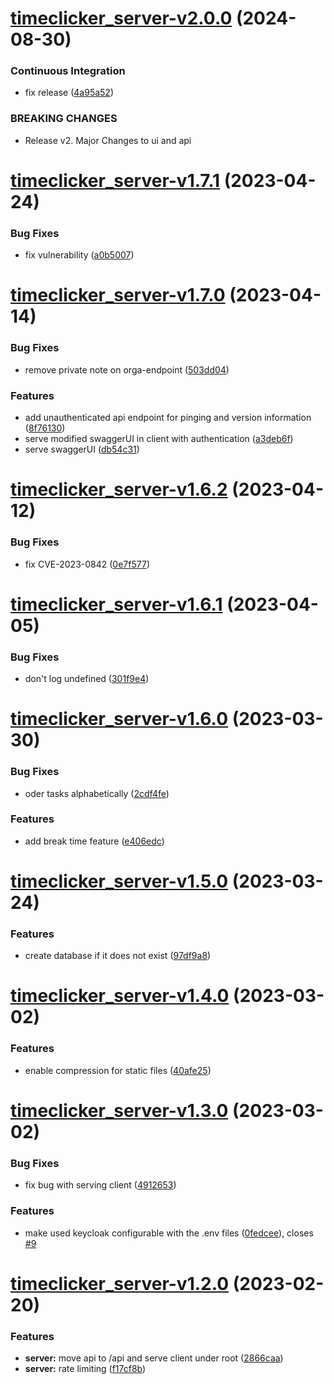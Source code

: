# [timeclicker_server-v2.0.0](https://github.com/educorvi/timeclicker/compare/timeclicker_server-v1.8.1...timeclicker_server-v2.0.0) (2024-08-30)


### Continuous Integration

* fix release ([4a95a52](https://github.com/educorvi/timeclicker/commit/4a95a52970be16cad22a3d0dd1a45c7a272ad6de))


### BREAKING CHANGES

* Release v2. Major Changes to ui and api

# [timeclicker_server-v1.7.1](https://github.com/educorvi/timeclicker/compare/timeclicker_server-v1.7.0...timeclicker_server-v1.7.1) (2023-04-24)

### Bug Fixes

-   fix vulnerability ([a0b5007](https://github.com/educorvi/timeclicker/commit/a0b5007d07d8296d4b8e7771d5b4a83e68e62ee0))

# [timeclicker_server-v1.7.0](https://github.com/educorvi/timeclicker/compare/timeclicker_server-v1.6.2...timeclicker_server-v1.7.0) (2023-04-14)

### Bug Fixes

-   remove private note on orga-endpoint ([503dd04](https://github.com/educorvi/timeclicker/commit/503dd0423f6c8268bb72569bfb8f3cb1439b3c7f))

### Features

-   add unauthenticated api endpoint for pinging and version information ([8f76130](https://github.com/educorvi/timeclicker/commit/8f76130478fcc8f7c1dc34b56c608f14928c0ffe))
-   serve modified swaggerUI in client with authentication ([a3deb6f](https://github.com/educorvi/timeclicker/commit/a3deb6f0c6cfd5612a7f85014dbb582a206f7a31))
-   serve swaggerUI ([db54c31](https://github.com/educorvi/timeclicker/commit/db54c3153f48c104357cd331dead145f43afb452))

# [timeclicker_server-v1.6.2](https://github.com/educorvi/timeclicker/compare/timeclicker_server-v1.6.1...timeclicker_server-v1.6.2) (2023-04-12)

### Bug Fixes

-   fix CVE-2023-0842 ([0e7f577](https://github.com/educorvi/timeclicker/commit/0e7f577bfef23e818dcb784caf938b1cdc9a7797))

# [timeclicker_server-v1.6.1](https://github.com/educorvi/timeclicker/compare/timeclicker_server-v1.6.0...timeclicker_server-v1.6.1) (2023-04-05)

### Bug Fixes

-   don't log undefined ([301f9e4](https://github.com/educorvi/timeclicker/commit/301f9e485b675f1bb295afa0e364357c4f53b844))

# [timeclicker_server-v1.6.0](https://github.com/educorvi/timeclicker/compare/timeclicker_server-v1.5.0...timeclicker_server-v1.6.0) (2023-03-30)

### Bug Fixes

-   oder tasks alphabetically ([2cdf4fe](https://github.com/educorvi/timeclicker/commit/2cdf4fe19957258329c6b200b3d6909e650ed78d))

### Features

-   add break time feature ([e406edc](https://github.com/educorvi/timeclicker/commit/e406edc65ad01ffae01e858309ebf83d3496535b))

# [timeclicker_server-v1.5.0](https://github.com/educorvi/timeclicker/compare/timeclicker_server-v1.4.0...timeclicker_server-v1.5.0) (2023-03-24)

### Features

-   create database if it does not exist ([97df9a8](https://github.com/educorvi/timeclicker/commit/97df9a81dc2b0e6bf9849ebb5c471e3718786235))

# [timeclicker_server-v1.4.0](https://github.com/educorvi/timeclicker/compare/timeclicker_server-v1.3.0...timeclicker_server-v1.4.0) (2023-03-02)

### Features

-   enable compression for static files ([40afe25](https://github.com/educorvi/timeclicker/commit/40afe25ac4995f1f6851622dde8820cfe708fc30))

# [timeclicker_server-v1.3.0](https://github.com/educorvi/timeclicker/compare/timeclicker_server-v1.2.0...timeclicker_server-v1.3.0) (2023-03-02)

### Bug Fixes

-   fix bug with serving client ([4912653](https://github.com/educorvi/timeclicker/commit/49126535bf79c2239acd053cc8eb8f932a78b315))

### Features

-   make used keycloak configurable with the .env files ([0fedcee](https://github.com/educorvi/timeclicker/commit/0fedcee26db21a744b2914218145f96dd92a68f9)), closes [#9](https://github.com/educorvi/timeclicker/issues/9)

# [timeclicker_server-v1.2.0](https://github.com/educorvi/timeclicker/compare/timeclicker_server-v1.1.0...timeclicker_server-v1.2.0) (2023-02-20)

### Features

-   **server:** move api to /api and serve client under root ([2866caa](https://github.com/educorvi/timeclicker/commit/2866caa21489b7a29aa773944096e2e70b27dfc3))
-   **server:** rate limiting ([f17cf8b](https://github.com/educorvi/timeclicker/commit/f17cf8b5499ca596c4a7883cce4ab92edd6eab1d))
